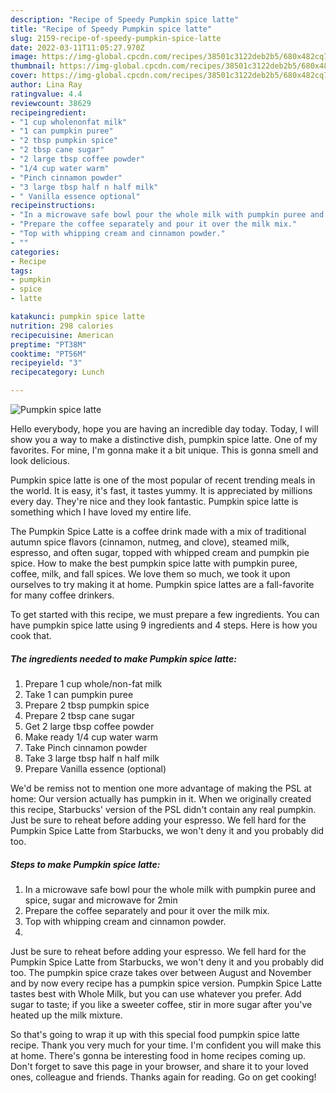 ```yaml
---
description: "Recipe of Speedy Pumpkin spice latte"
title: "Recipe of Speedy Pumpkin spice latte"
slug: 2159-recipe-of-speedy-pumpkin-spice-latte
date: 2022-03-11T11:05:27.970Z
image: https://img-global.cpcdn.com/recipes/38501c3122deb2b5/680x482cq70/pumpkin-spice-latte-recipe-main-photo.jpg
thumbnail: https://img-global.cpcdn.com/recipes/38501c3122deb2b5/680x482cq70/pumpkin-spice-latte-recipe-main-photo.jpg
cover: https://img-global.cpcdn.com/recipes/38501c3122deb2b5/680x482cq70/pumpkin-spice-latte-recipe-main-photo.jpg
author: Lina Ray
ratingvalue: 4.4
reviewcount: 38629
recipeingredient:
- "1 cup wholenonfat milk"
- "1 can pumpkin puree"
- "2 tbsp pumpkin spice"
- "2 tbsp cane sugar"
- "2 large tbsp coffee powder"
- "1/4 cup water warm"
- "Pinch cinnamon powder"
- "3 large tbsp half n half milk"
- " Vanilla essence optional"
recipeinstructions:
- "In a microwave safe bowl pour the whole milk with pumpkin puree and spice, sugar and microwave for 2min"
- "Prepare the coffee separately and pour it over the milk mix."
- "Top with whipping cream and cinnamon powder."
- ""
categories:
- Recipe
tags:
- pumpkin
- spice
- latte

katakunci: pumpkin spice latte 
nutrition: 298 calories
recipecuisine: American
preptime: "PT38M"
cooktime: "PT56M"
recipeyield: "3"
recipecategory: Lunch

---
```



![Pumpkin spice latte](https://img-global.cpcdn.com/recipes/38501c3122deb2b5/680x482cq70/pumpkin-spice-latte-recipe-main-photo.jpg)

Hello everybody, hope you are having an incredible day today. Today, I will show you a way to make a distinctive dish, pumpkin spice latte. One of my favorites. For mine, I'm gonna make it a bit unique. This is gonna smell and look delicious.

Pumpkin spice latte is one of the most popular of recent trending meals in the world. It is easy, it's fast, it tastes yummy. It is appreciated by millions every day. They're nice and they look fantastic. Pumpkin spice latte is something which I have loved my entire life.

The Pumpkin Spice Latte is a coffee drink made with a mix of traditional autumn spice flavors (cinnamon, nutmeg, and clove), steamed milk, espresso, and often sugar, topped with whipped cream and pumpkin pie spice. How to make the best pumpkin spice latte with pumpkin puree, coffee, milk, and fall spices. We love them so much, we took it upon ourselves to try making it at home. Pumpkin spice lattes are a fall-favorite for many coffee drinkers.


To get started with this recipe, we must prepare a few ingredients. You can have pumpkin spice latte using 9 ingredients and 4 steps. Here is how you cook that.

<!--inarticleads1-->

##### The ingredients needed to make Pumpkin spice latte:

1. Prepare 1 cup whole/non-fat milk
1. Take 1 can pumpkin puree
1. Prepare 2 tbsp pumpkin spice
1. Prepare 2 tbsp cane sugar
1. Get 2 large tbsp coffee powder
1. Make ready 1/4 cup water warm
1. Take Pinch cinnamon powder
1. Take 3 large tbsp half n half milk
1. Prepare  Vanilla essence (optional)


We'd be remiss not to mention one more advantage of making the PSL at home: Our version actually has pumpkin in it. When we originally created this recipe, Starbucks' version of the PSL didn't contain any real pumpkin. Just be sure to reheat before adding your espresso. We fell hard for the Pumpkin Spice Latte from Starbucks, we won't deny it and you probably did too. 

<!--inarticleads2-->

##### Steps to make Pumpkin spice latte:

1. In a microwave safe bowl pour the whole milk with pumpkin puree and spice, sugar and microwave for 2min
1. Prepare the coffee separately and pour it over the milk mix.
1. Top with whipping cream and cinnamon powder.
1. 


Just be sure to reheat before adding your espresso. We fell hard for the Pumpkin Spice Latte from Starbucks, we won't deny it and you probably did too. The pumpkin spice craze takes over between August and November and by now every recipe has a pumpkin spice version. Pumpkin Spice Latte tastes best with Whole Milk, but you can use whatever you prefer. Add sugar to taste; if you like a sweeter coffee, stir in more sugar after you've heated up the milk mixture. 

So that's going to wrap it up with this special food pumpkin spice latte recipe. Thank you very much for your time. I'm confident you will make this at home. There's gonna be interesting food in home recipes coming up. Don't forget to save this page in your browser, and share it to your loved ones, colleague and friends. Thanks again for reading. Go on get cooking!
